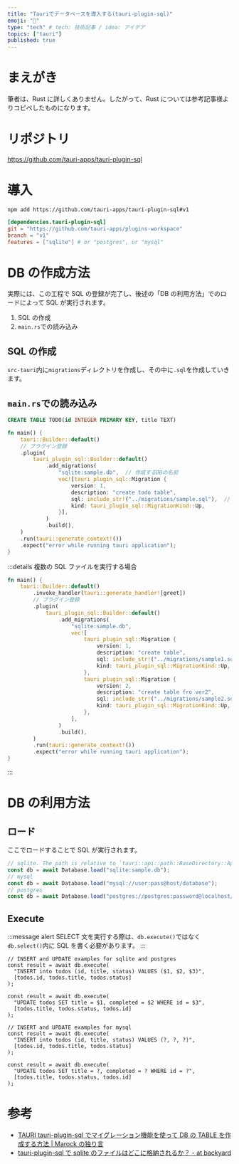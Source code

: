 ```yaml
---
title: "Tauriでデータベースを導入する(tauri-plugin-sql)"
emoji: "🌊"
type: "tech" # tech: 技術記事 / idea: アイデア
topics: ["tauri"]
published: true
---
```


# まえがき

筆者は、Rust に詳しくありません。したがって、Rust については参考記事様よりコピペしたものになります。

# リポジトリ

https://github.com/tauri-apps/tauri-plugin-sql

# 導入

```bash:ターミナル
npm add https://github.com/tauri-apps/tauri-plugin-sql#v1
```

```toml:src-tauri/Cargo.toml
[dependencies.tauri-plugin-sql]
git = "https://github.com/tauri-apps/plugins-workspace"
branch = "v1"
features = ["sqlite"] # or "postgres", or "mysql"
```

# DB の作成方法

実際には、この工程で SQL の登録が完了し、後述の「DB の利用方法」でのロードによって SQL が実行されます。

1. SQL の作成
2. `main.rs`での読み込み

## SQL の作成

`src-tauri`内に`migrations`ディレクトリを作成し、その中に`.sql`を作成していきます。

## `main.rs`での読み込み

```sql:sample.sql
CREATE TABLE TODO(id INTEGER PRIMARY KEY, title TEXT)
```

```rust
fn main() {
    tauri::Builder::default()
    // プラグイン登録
    .plugin(
        tauri_plugin_sql::Builder::default()
            .add_migrations(
                "sqlite:sample.db",  // 作成するDBの名前
                vec![tauri_plugin_sql::Migration {
                    version: 1,
                    description: "create todo table",
                    sql: include_str!("../migrations/sample.sql"),  // 読み込むSQLの指定
                    kind: tauri_plugin_sql::MigrationKind::Up,
                }],
            )
            .build(),
    )
    .run(tauri::generate_context!())
    .expect("error while running tauri application");
}
```

:::details 複数の SQL ファイルを実行する場合

```rust
fn main() {
    tauri::Builder::default()
        .invoke_handler(tauri::generate_handler![greet])
        // プラグイン登録
        .plugin(
            tauri_plugin_sql::Builder::default()
                .add_migrations(
                    "sqlite:sample.db",
                    vec![
                        tauri_plugin_sql::Migration {
                            version: 1,
                            description: "create table",
                            sql: include_str!("../migrations/sample1.sql"),
                            kind: tauri_plugin_sql::MigrationKind::Up,
                        },
                        tauri_plugin_sql::Migration {
                            version: 2,
                            description: "create table fro ver2",
                            sql: include_str!("../migrations/sample2.sql"),
                            kind: tauri_plugin_sql::MigrationKind::Up,
                        },
                    ],
                )
                .build(),
        )
        .run(tauri::generate_context!())
        .expect("error while running tauri application");
}
```

:::

# DB の利用方法

## ロード

ここでロードすることで SQL が実行されます。

```ts
// sqlite. The path is relative to `tauri::api::path::BaseDirectory::App`.
const db = await Database.load("sqlite:sample.db");
// mysql
const db = await Database.load("mysql://user:pass@host/database");
// postgres
const db = await Database.load("postgres://postgres:password@localhost/sample");
```

## Execute

:::message alert
SELECT 文を実行する際は、`db.execute()`ではなく`db.select()`内に SQL を書く必要があります。
:::

```ts:リポジトリのREADME.mdより
// INSERT and UPDATE examples for sqlite and postgres
const result = await db.execute(
  "INSERT into todos (id, title, status) VALUES ($1, $2, $3)",
  [todos.id, todos.title, todos.status]
);

const result = await db.execute(
  "UPDATE todos SET title = $1, completed = $2 WHERE id = $3",
  [todos.title, todos.status, todos.id]
);

// INSERT and UPDATE examples for mysql
const result = await db.execute(
  "INSERT into todos (id, title, status) VALUES (?, ?, ?)",
  [todos.id, todos.title, todos.status]
);

const result = await db.execute(
  "UPDATE todos SET title = ?, completed = ? WHERE id = ?",
  [todos.title, todos.status, todos.id]
);
```

# 参考

- [TAURI tauri-plugin-sql でマイグレーション機能を使って DB の TABLE を作成する方法 | Marock の独り言](https://marock.tokyo/2023/05/07/tauri-tauri-plugin-sql%E3%81%A7%E3%83%9E%E3%82%A4%E3%82%B0%E3%83%AC%E3%83%BC%E3%82%B7%E3%83%A7%E3%83%B3%E6%A9%9F%E8%83%BD%E3%82%92%E4%BD%BF%E3%81%A3%E3%81%A6db%E3%81%AEtable%E3%82%92%E4%BD%9C/)
- [tauri-plugin-sql で sqlite のファイルはどこに格納されるか？ - at backyard](https://shinshin86.hateblo.jp/entry/2022/07/14/065136)

